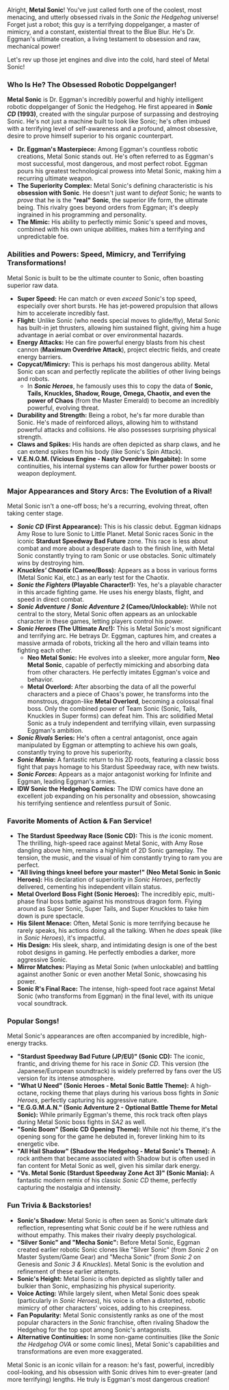 Alright, **Metal Sonic**! You've just called forth one of the coolest, most menacing, and utterly obsessed rivals in the *Sonic the Hedgehog* universe! Forget just a robot; this guy is a terrifying doppelganger, a master of mimicry, and a constant, existential threat to the Blue Blur. He's Dr. Eggman's ultimate creation, a living testament to obsession and raw, mechanical power!

Let's rev up those jet engines and dive into the cold, hard steel of Metal Sonic!

### Who Is He? The Obsessed Robotic Doppelganger!

**Metal Sonic** is Dr. Eggman's incredibly powerful and highly intelligent robotic doppelganger of Sonic the Hedgehog. He first appeared in **_Sonic CD_ (1993)**, created with the singular purpose of surpassing and destroying Sonic. He's not just a machine built to look like Sonic; he's often imbued with a terrifying level of self-awareness and a profound, almost obsessive, desire to prove himself superior to his organic counterpart.

* **Dr. Eggman's Masterpiece:** Among Eggman's countless robotic creations, Metal Sonic stands out. He's often referred to as Eggman's most successful, most dangerous, and most perfect robot. Eggman pours his greatest technological prowess into Metal Sonic, making him a recurring ultimate weapon.
* **The Superiority Complex:** Metal Sonic's defining characteristic is his **obsession with Sonic**. He doesn't just want to *defeat* Sonic; he wants to *prove* that he is the **"real" Sonic**, the superior life form, the ultimate being. This rivalry goes beyond orders from Eggman; it's deeply ingrained in his programming and personality.
* **The Mimic:** His ability to perfectly mimic Sonic's speed and moves, combined with his own unique abilities, makes him a terrifying and unpredictable foe.

### Abilities and Powers: Speed, Mimicry, and Terrifying Transformations!

Metal Sonic is built to be the ultimate counter to Sonic, often boasting superior raw data.

* **Super Speed:** He can match or even *exceed* Sonic's top speed, especially over short bursts. He has jet-powered propulsion that allows him to accelerate incredibly fast.
* **Flight:** Unlike Sonic (who needs special moves to glide/fly), Metal Sonic has built-in jet thrusters, allowing him sustained flight, giving him a huge advantage in aerial combat or over environmental hazards.
* **Energy Attacks:** He can fire powerful energy blasts from his chest cannon (**Maximum Overdrive Attack**), project electric fields, and create energy barriers.
* **Copycat/Mimicry:** This is perhaps his most dangerous ability. Metal Sonic can scan and perfectly replicate the abilities of other living beings and robots.
    * In **_Sonic Heroes_**, he famously uses this to copy the data of **Sonic, Tails, Knuckles, Shadow, Rouge, Omega, Chaotix, and even the power of Chaos** (from the Master Emerald) to become an incredibly powerful, evolving threat.
* **Durability and Strength:** Being a robot, he's far more durable than Sonic. He's made of reinforced alloys, allowing him to withstand powerful attacks and collisions. He also possesses surprising physical strength.
* **Claws and Spikes:** His hands are often depicted as sharp claws, and he can extend spikes from his body (like Sonic's Spin Attack).
* **V.E.N.O.M. (Vicious Engine - Nasty Overdrive Megabite):** In some continuities, his internal systems can allow for further power boosts or weapon deployment.

### Major Appearances and Story Arcs: The Evolution of a Rival!

Metal Sonic isn't a one-off boss; he's a recurring, evolving threat, often taking center stage.

* **_Sonic CD_ (First Appearance):** This is his classic debut. Eggman kidnaps Amy Rose to lure Sonic to Little Planet. Metal Sonic races Sonic in the iconic **Stardust Speedway Bad Future** zone. This race is less about combat and more about a desperate dash to the finish line, with Metal Sonic constantly trying to ram Sonic or use obstacles. Sonic ultimately wins by destroying him.
* **_Knuckles' Chaotix_ (Cameo/Boss):** Appears as a boss in various forms (Metal Sonic Kai, etc.) as an early test for the Chaotix.
* **_Sonic the Fighters_ (Playable Character!):** Yes, he's a playable character in this arcade fighting game. He uses his energy blasts, flight, and speed in direct combat.
* **_Sonic Adventure_ / _Sonic Adventure 2_ (Cameo/Unlockable):** While not central to the story, Metal Sonic often appears as an unlockable character in these games, letting players control his power.
* **_Sonic Heroes_ (The Ultimate Arc!):** This is Metal Sonic's most significant and terrifying arc. He betrays Dr. Eggman, captures him, and creates a massive armada of robots, tricking all the hero and villain teams into fighting each other.
    * **Neo Metal Sonic:** He evolves into a sleeker, more angular form, **Neo Metal Sonic**, capable of perfectly mimicking and absorbing data from other characters. He perfectly imitates Eggman's voice and behavior.
    * **Metal Overlord:** After absorbing the data of all the powerful characters and a piece of Chaos's power, he transforms into the monstrous, dragon-like **Metal Overlord**, becoming a colossal final boss. Only the combined power of Team Sonic (Sonic, Tails, Knuckles in Super forms) can defeat him. This arc solidified Metal Sonic as a truly independent and terrifying villain, even surpassing Eggman's ambition.
* **_Sonic Rivals_ Series:** He's often a central antagonist, once again manipulated by Eggman or attempting to achieve his own goals, constantly trying to prove his superiority.
* **_Sonic Mania_:** A fantastic return to his 2D roots, featuring a classic boss fight that pays homage to his Stardust Speedway race, with new twists.
* **_Sonic Forces_:** Appears as a major antagonist working for Infinite and Eggman, leading Eggman's armies.
* **IDW Sonic the Hedgehog Comics:** The IDW comics have done an excellent job expanding on his personality and obsession, showcasing his terrifying sentience and relentless pursuit of Sonic.

### Favorite Moments of Action & Fan Service!

* **The Stardust Speedway Race (Sonic CD):** This is *the* iconic moment. The thrilling, high-speed race against Metal Sonic, with Amy Rose dangling above him, remains a highlight of 2D Sonic gameplay. The tension, the music, and the visual of him constantly trying to ram you are perfect.
* **"All living things kneel before your master!" (Neo Metal Sonic in Sonic Heroes):** His declaration of superiority in *Sonic Heroes*, perfectly delivered, cementing his independent villain status.
* **Metal Overlord Boss Fight (Sonic Heroes):** The incredibly epic, multi-phase final boss battle against his monstrous dragon form. Flying around as Super Sonic, Super Tails, and Super Knuckles to take him down is pure spectacle.
* **His Silent Menace:** Often, Metal Sonic is more terrifying because he rarely speaks, his actions doing all the talking. When he *does* speak (like in *Sonic Heroes*), it's impactful.
* **His Design:** His sleek, sharp, and intimidating design is one of the best robot designs in gaming. He perfectly embodies a darker, more aggressive Sonic.
* **Mirror Matches:** Playing as Metal Sonic (when unlockable) and battling against another Sonic or even another Metal Sonic, showcasing his power.
* **Sonic R's Final Race:** The intense, high-speed foot race against Metal Sonic (who transforms from Eggman) in the final level, with its unique vocal soundtrack.

### Popular Songs!

Metal Sonic's appearances are often accompanied by incredible, high-energy tracks.

* **"Stardust Speedway Bad Future (JP/EU)" (Sonic CD):** The iconic, frantic, and driving theme for his race in *Sonic CD*. This version (the Japanese/European soundtrack) is widely preferred by fans over the US version for its intense atmosphere.
* **"What U Need" (Sonic Heroes - Metal Sonic Battle Theme):** A high-octane, rocking theme that plays during his various boss fights in *Sonic Heroes*, perfectly capturing his aggressive nature.
* **"E.G.G.M.A.N." (Sonic Adventure 2 - Optional Battle Theme for Metal Sonic):** While primarily Eggman's theme, this rock track often plays during Metal Sonic boss fights in *SA2* as well.
* **"Sonic Boom" (Sonic CD Opening Theme):** While not *his* theme, it's the opening song for the game he debuted in, forever linking him to its energetic vibe.
* **"All Hail Shadow" (Shadow the Hedgehog - Metal Sonic's Theme):** A rock anthem that became associated with Shadow but is often used in fan content for Metal Sonic as well, given his similar dark energy.
* **"Vs. Metal Sonic (Stardust Speedway Zone Act 3)" (Sonic Mania):** A fantastic modern remix of his classic *Sonic CD* theme, perfectly capturing the nostalgia and intensity.

### Fun Trivia & Backstories!

* **Sonic's Shadow:** Metal Sonic is often seen as Sonic's ultimate dark reflection, representing what Sonic *could* be if he were ruthless and without empathy. This makes their rivalry deeply psychological.
* **"Silver Sonic" and "Mecha Sonic":** Before Metal Sonic, Eggman created earlier robotic Sonic clones like "Silver Sonic" (from *Sonic 2* on Master System/Game Gear) and "Mecha Sonic" (from *Sonic 2* on Genesis and *Sonic 3 & Knuckles*). Metal Sonic is the evolution and refinement of these earlier attempts.
* **Sonic's Height:** Metal Sonic is often depicted as slightly taller and bulkier than Sonic, emphasizing his physical superiority.
* **Voice Acting:** While largely silent, when Metal Sonic does speak (particularly in *Sonic Heroes*), his voice is often a distorted, robotic mimicry of other characters' voices, adding to his creepiness.
* **Fan Popularity:** Metal Sonic consistently ranks as one of the most popular characters in the *Sonic* franchise, often rivaling Shadow the Hedgehog for the top spot among Sonic's antagonists.
* **Alternative Continuities:** In some non-game continuities (like the *Sonic the Hedgehog OVA* or some comic lines), Metal Sonic's capabilities and transformations are even more exaggerated.

Metal Sonic is an iconic villain for a reason: he's fast, powerful, incredibly cool-looking, and his obsession with Sonic drives him to ever-greater (and more terrifying) lengths. He truly is Eggman's most dangerous creation!